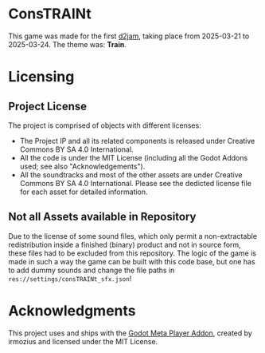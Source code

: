 # ConsTRAINt
This game was made for the first [d2jam](https://d2jam.com/), taking place from 2025-03-21 to 2025-03-24. The theme was: **Train**.

# Licensing
## Project License
The project is comprised of objects with different licenses:
- The Project IP and all its related components is released under Creative Commons BY SA 4.0 International.
- All the code is under the MIT License (including all the Godot Addons used; see also "Acknowledgements").
- All the soundtracks and most of the other assets are under Creative Commons BY SA 4.0 International. Please see the dedicted license file for each asset for detailed information.

## Not all Assets available in Repository
Due to the license of some sound files, which only permit a non-extractable redistribution inside a finished (binary) product and not in source form, these files had to be excluded from this repository. The logic of the game is made in such a way the game can be built with this code base, but one has to add dummy sounds and change the file paths in <br> `res://settings/consTRAINt_sfx.json`!

# Acknowledgments
This project uses and ships with the [Godot Meta Player Addon](https://github.com/irmozius/meta_player), created by irmozius and licensed under the MIT License.
